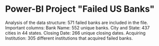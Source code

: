 # Power-BI Project "Failed US Banks"

Analysis of the data structure:
571 failed banks are included in the file.
Important columns:
Bank Name: 552 unique banks.
City and State: 437 cities in 44 states.
Closing Date: 266 unique closing dates.
Acquiring Institution: 305 different institutions that acquired failed banks.
